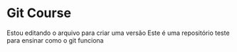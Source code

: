 # Git Course
Estou editando o arquivo para criar uma versão
Este é uma repositório teste para ensinar como o git funciona